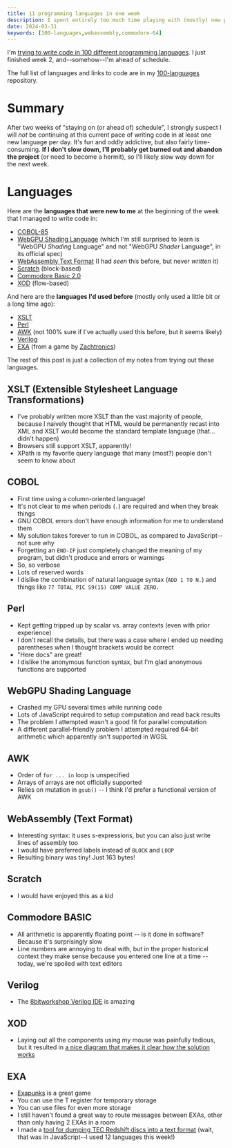 ```yaml
---
title: 11 programming languages in one week
description: I spent entirely too much time playing with (mostly) new programming languages this week.
date: 2024-03-31
keywords: [100-languages,webassembly,commodore-64]
---
```

I'm [trying to write code in 100 different programming languages](https://log.schemescape.com/posts/programming-languages/100-languages.html). I just finished week 2, and--somehow--I'm ahead of schedule.

The full list of languages and links to code are in my [100-languages](https://github.com/jaredkrinke/100-languages) repository.

# Summary
After two weeks of "staying on (or ahead of) schedule", I strongly suspect I will *not* be continuing at this current pace of writing code in at least one new language per day. It's fun and oddly addictive, but also fairly time-consuming. **If I don't slow down, I'll probably get burned out and abandon the project** (or need to become a hermit), so I'll likely slow *way* down for the next week.

# Languages
Here are the **languages that were new to me** at the beginning of the week that I managed to write code in:

* [COBOL-85](https://en.wikipedia.org/wiki/COBOL#COBOL-85)
* [WebGPU Shading Language](https://www.w3.org/TR/WGSL/) (which I'm still surprised to learn is "WebGPU *Shading* Language" and not "WebGPU *Shader* Language", in its official spec)
* [WebAssembly Text Format](https://webassembly.github.io/spec/core/text/index.html) (I had *seen* this before, but never *written* it)
* [Scratch](https://scratch.mit.edu/) (block-based)
* [Commodore Basic 2.0](https://en.wikipedia.org/wiki/Commodore_BASIC)
* [XOD](https://xod.io/) (flow-based)

And here are the **languages I'd used before** (mostly only used a little bit or a long time ago):

* [XSLT](https://www.w3.org/TR/xslt-10/)
* [Perl](https://www.perl.org/)
* [AWK](https://en.wikipedia.org/wiki/AWK) (not 100% sure if I've actually used this before, but it seems likely)
* [Verilog](https://en.wikipedia.org/wiki/Verilog)
* [EXA](https://www.zachtronics.com/exapunks/) (from a game by [Zachtronics](https://www.zachtronics.com/))

The rest of this post is just a collection of my notes from trying out these languages.

## XSLT (Extensible Stylesheet Language Transformations)
* I've probably written more XSLT than the vast majority of people, because I naively thought that HTML would be permanently recast into XML and XSLT would become the standard template language (that... didn't happen)
* Browsers still support XSLT, apparently!
* XPath is my favorite query language that many (most?) people don't seem to know about

## COBOL
* First time using a column-oriented language!
* It's not clear to me when periods (`.`) are required and when they break things
* GNU COBOL errors don't have enough information for me to understand them
* My solution takes forever to run in COBOL, as compared to JavaScript--not sure why
* Forgetting an `END-IF` just completely changed the meaning of my program, but didn't produce and errors or warnings
* So, so verbose
* Lots of reserved words
* I dislike the combination of natural language syntax (`ADD 1 TO N.`) and things like `77 TOTAL PIC S9(15) COMP VALUE ZERO.`

## Perl
* Kept getting tripped up by scalar vs. array contexts (even with prior experience)
* I don't recall the details, but there was a case where I ended up needing parentheses when I thought brackets would be correct
* "Here docs" are great!
* I dislike the anonymous function syntax, but I'm glad anonymous functions are supported

## WebGPU Shading Language
* Crashed my GPU several times while running code
* Lots of JavaScript required to setup computation and read back results
* The problem I attempted wasn't a good fit for parallel computation
* A different parallel-friendly problem I attempted required 64-bit arithmetic which apparently isn't supported in WGSL

## AWK
* Order of `for ... in` loop is unspecified
* Arrays of arrays are not officially supported
* Relies on mutation in `gsub()` -- I think I'd prefer a functional version of AWK

## WebAssembly (Text Format)
* Interesting syntax: it uses s-expressions, but you can also just write lines of assembly too
* I would have preferred labels instead of `BLOCK` and `LOOP`
* Resulting binary was tiny! Just 163 bytes!

## Scratch
* I would have enjoyed this as a kid

## Commodore BASIC
* All arithmetic is apparently floating point -- is it done in software? Because it's surprisingly slow
* Line numbers are annoying to deal with, but in the proper historical context they make sense because you entered one line at a time -- today, we're spoiled with text editors

## Verilog
* The [8bitworkshop Verilog IDE](https://8bitworkshop.com/v3.11.0/?platform=verilog&file=clock_divider.v) is amazing

## XOD
* Laying out all the components using my mouse was painfully tedious, but it resulted in [a nice diagram that makes it clear how the solution works](https://github.com/jaredkrinke/100-languages/blob/main/src/p18.png)

## EXA
* [Exapunks](http://www.zachtronics.com/exapunks/) is a great game
* You can use the T register for temporary storage
* You can use files for even more storage
* I still haven't found a great way to route messages between EXAs, other than only having 2 EXAs in a room
* I made a [tool for dumping TEC Redshift discs into a text format](../game-development/tec-redshift-dumper.md) (wait, that was in JavaScript--I used 12 languages this week!)
